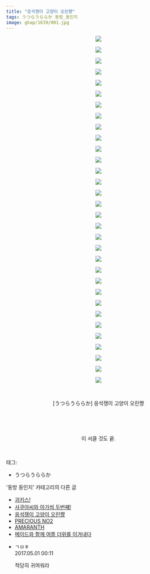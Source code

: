 ```yaml
---
title: "응석쟁이 고양이 오린쨩"
tags: うつらうららか 동방_동인지
image: ghap/1639/001.jpg
---
```

<div class="article">
<p style="text-align: center; clear: none; float: none;"><img src="{{ site.nasurl }}/ghap/1639/001.jpg"/></p>
<p style="text-align: center; clear: none; float: none;"><img src="{{ site.nasurl }}/ghap/1639/002.jpg"/></p>
<p style="text-align: center; clear: none; float: none;"><img src="{{ site.nasurl }}/ghap/1639/003.jpg"/></p>
<p style="text-align: center; clear: none; float: none;"><img src="{{ site.nasurl }}/ghap/1639/004.jpg"/></p>
<p style="text-align: center; clear: none; float: none;"><img src="{{ site.nasurl }}/ghap/1639/005.jpg"/></p>
<p style="text-align: center; clear: none; float: none;"><img src="{{ site.nasurl }}/ghap/1639/006.jpg"/></p>
<p style="text-align: center; clear: none; float: none;"><img src="{{ site.nasurl }}/ghap/1639/007.jpg"/></p>
<p style="text-align: center; clear: none; float: none;"><img src="{{ site.nasurl }}/ghap/1639/008.jpg"/></p>
<p style="text-align: center; clear: none; float: none;"><img src="{{ site.nasurl }}/ghap/1639/009.jpg"/></p>
<p style="text-align: center; clear: none; float: none;"><img src="{{ site.nasurl }}/ghap/1639/010.jpg"/></p>
<p style="text-align: center; clear: none; float: none;"><img src="{{ site.nasurl }}/ghap/1639/011.jpg"/></p>
<p style="text-align: center; clear: none; float: none;"><img src="{{ site.nasurl }}/ghap/1639/012.jpg"/></p>
<p style="text-align: center; clear: none; float: none;"><img src="{{ site.nasurl }}/ghap/1639/013.jpg"/></p>
<p style="text-align: center; clear: none; float: none;"><img src="{{ site.nasurl }}/ghap/1639/014.jpg"/></p>
<p style="text-align: center; clear: none; float: none;"><img src="{{ site.nasurl }}/ghap/1639/015.jpg"/></p>
<p style="text-align: center; clear: none; float: none;"><img src="{{ site.nasurl }}/ghap/1639/016.jpg"/></p>
<p style="text-align: center; clear: none; float: none;"><img src="{{ site.nasurl }}/ghap/1639/017.jpg"/></p>
<p style="text-align: center; clear: none; float: none;"><img src="{{ site.nasurl }}/ghap/1639/018.jpg"/></p>
<p style="text-align: center; clear: none; float: none;"><img src="{{ site.nasurl }}/ghap/1639/019.jpg"/></p>
<p style="text-align: center; clear: none; float: none;"><img src="{{ site.nasurl }}/ghap/1639/020.jpg"/></p>
<p style="text-align: center; clear: none; float: none;"><img src="{{ site.nasurl }}/ghap/1639/021.jpg"/></p>
<p style="text-align: center; clear: none; float: none;"><img src="{{ site.nasurl }}/ghap/1639/022.jpg"/></p>
<p style="text-align: center; clear: none; float: none;"><img src="{{ site.nasurl }}/ghap/1639/023.jpg"/></p>
<p style="text-align: center; clear: none; float: none;"><img src="{{ site.nasurl }}/ghap/1639/024.jpg"/></p>
<p style="text-align: center; clear: none; float: none;"><img src="{{ site.nasurl }}/ghap/1639/025.jpg"/></p>
<p style="text-align: center; clear: none; float: none;"><img src="{{ site.nasurl }}/ghap/1639/026.jpg"/></p>
<p style="text-align: center; clear: none; float: none;"><img src="{{ site.nasurl }}/ghap/1639/027.jpg"/></p>
<p style="text-align: center; clear: none; float: none;"><img src="{{ site.nasurl }}/ghap/1639/028.jpg"/></p>
<p style="text-align: center; clear: none; float: none;"><img src="{{ site.nasurl }}/ghap/1639/029.jpg"/></p>
<p style="text-align: center; clear: none; float: none;"><img src="{{ site.nasurl }}/ghap/1639/030.jpg"/></p>
<p style="text-align: center; clear: none; float: none;"><img src="{{ site.nasurl }}/ghap/1639/031.jpg"/></p>
<p style="text-align: center; clear: none; float: none;"><img src="{{ site.nasurl }}/ghap/1639/032.jpg"/></p>
<p style="text-align: center; clear: none; float: none;"><br/></p>
<p style="text-align: center; clear: none; float: none;">[うつらうららか] 응석쟁이 고양이 오린쨩</p>
<p style="text-align: center; clear: none; float: none;"><br/></p>
<p style="text-align: center; clear: none; float: none;"><br/></p>
<p style="text-align: center; clear: none; float: none;">이 서클 것도 끝.</p>
<p><br/></p>
</div><div class="tagTrail">
<p>태그: </p>
<ul>
<li>うつらうららか</li>
</ul>
</div><div class="another">
<p>'동방 동인지' 카테고리의 다른 글</p>
<ul>
<li><a href="/2016-08-17-ghap_1641">괴키스!</a></li>
<li><a href="/2016-08-17-ghap_1640">사쿠야씨와 아가씌 두번째!</a></li>
<li><a href="/2016-08-17-ghap_1639">응석쟁이 고양이 오린쨩</a></li>
<li><a href="/2016-08-17-ghap_1638">PRECIOUS NO2</a></li>
<li><a href="/2016-08-17-ghap_1635">AMARANTH</a></li>
<li><a href="/2016-08-17-ghap_1634">메이드와 함께 여름 더위를 이겨내다</a></li>
</ul>
</div><div class="cb_module cb_fluid">
<div class="cb_wrt cb_profile">
<div class="comment">
<ul>
<li class="cb_thumb_off" id="comment14978134">
<div class="cb_comment_area">
<div class="cb_info_area">
<div class="cb_section">
<span class="cb_nick_name">ㄱㅁㅎ</span>
</div>
<div class="cb_section">
<span class="cb_date">2017.05.01 00:11 </span>
</div>
</div>
<div class="cb_dsc_comment">
<p class="cb_dsc">
											적당히 귀여워라
										</p>
</div>
</div></li>
</ul>
</div>
</div><!-- commentList close -->
</div>